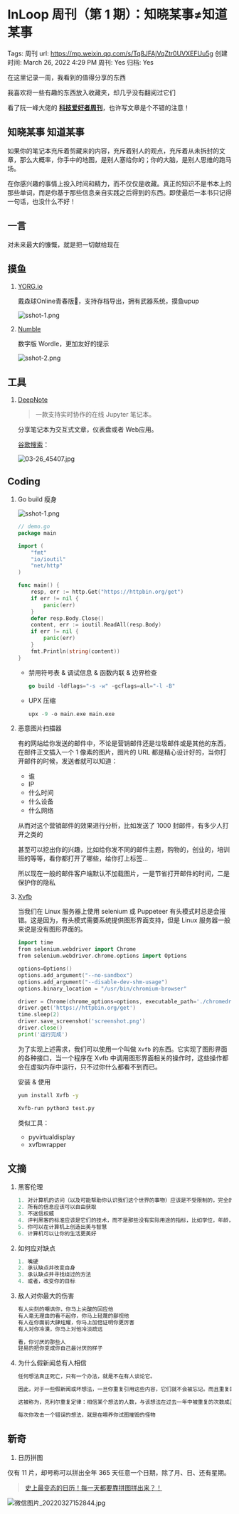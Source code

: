 # InLoop 周刊（第 1 期）：知晓某事≠知道某事

Tags: 周刊
url: https://mp.weixin.qq.com/s/Tq8JFAjVqZtr0UVXEFUu5g
创建时间: March 26, 2022 4:29 PM
周刊: Yes
归档: Yes

在这里记录一周，我看到的值得分享的东西

我喜欢将一些有趣的东西放入收藏夹，却几乎没有翻阅过它们

看了阮一峰大佬的 **[科技爱好者周刊](https://www.ruanyifeng.com/blog/weekly/)**，也许写文章是个不错的注意！

## 知晓某事 知道某事

如果你的笔记本充斥着剪藏来的内容，充斥着别人的观点，充斥着从未拆封的文章，那么大概率，你手中的地图，是别人塞给你的；你的大脑，是别人思维的跑马场。

在你感兴趣的事情上投入时间和精力，而不仅仅是收藏。真正的知识不是书本上的那些单词，而是你基于那些信息亲自实践之后得到的东西。即使最后一本书只记得一句话，也没什么不好！

## 一言

对未来最大的慷慨，就是把一切献给现在

## 摸鱼

1. [YORG.io](https://yorg.io/)
    
    戴森球Online青春版🤣，支持存档导出，拥有武器系统，摸鱼upup
    
    ![sshot-1.png](image/sshot-1.png)
    
2. [Numble](https://codepen.io/grum/full/rNGQZXB)
    
    数字版 Wordle，更加友好的提示
    
    ![sshot-2.png](image/sshot-2.png)
    

## 工具

1. [DeepNote](https://deepnote.com/)
    
    > 一款支持实时协作的在线 Jupyter 笔记本。
    > 
    
    分享笔记本为交互式文章，仪表盘或者 Web应用。
    
    [谷歌搜索](https://deepnote.com/@zzzzls/Demo-M3ztGGCoTtisj5GPiuwKTQ)：
    
    ![03-26_45407.jpg](image/03-26_45407.jpg)
    

## Coding

1. Go build 瘦身
    
    ![sshot-1.png](image/sshot-1%201.png)
    
    ```go
    // demo.go
    package main
    
    import (
    	"fmt"
    	"io/ioutil"
    	"net/http"
    )
    
    func main() {
    	resp, err := http.Get("https://httpbin.org/get")
    	if err != nil {
    		panic(err)
    	}
    	defer resp.Body.Close()
    	content, err := ioutil.ReadAll(resp.Body)
    	if err != nil {
    		panic(err)
    	}
    	fmt.Println(string(content))
    }
    ```
    
    - 禁用符号表 & 调试信息 & 函数内联 & 边界检查
        
        ```go
        go build -ldflags="-s -w" -gcflags=all="-l -B"
        ```
        
    
    - UPX 压缩
        
        ```go
        upx -9 -o main.exe main.exe
        ```
        
    
2. 恶意图片扫描器
    
    有的网站给你发送的邮件中，不论是营销邮件还是垃圾邮件或是其他的东西，在邮件正文插入一个 1 像素的图片，图片的 URL 都是精心设计好的，当你打开邮件的时候，发送者就可以知道：
    
    - 谁
    - IP
    - 什么时间
    - 什么设备
    - 什么网络
    
    从而对这个营销邮件的效果进行分析，比如发送了 1000 封邮件，有多少人打开之类的
    
    甚至可以挖出你的兴趣，比如给你发不同的邮件主题，购物的，创业的，培训班的等等，看你都打开了哪些，给你打上标签...
    
    所以现在一般的邮件客户端默认不加载图片，一是节省打开邮件的时间，二是保护你的隐私
    
3. [Xvfb](https://mp.weixin.qq.com/s/U-o58Bi0B7kMocwxqlptfA)
    
    当我们在 Linux 服务器上使用 selenium 或 Puppeteer 有头模式时总是会报错。这是因为，有头模式需要系统提供图形界面支持，但是 Linux 服务器一般来说是没有图形界面的。
    
    ```go
    import time
    from selenium.webdriver import Chrome
    from selenium.webdriver.chrome.options import Options
    
    options=Options()
    options.add_argument("--no-sandbox")
    options.add_argument("--disable-dev-shm-usage")
    options.binary_location = "/usr/bin/chromium-browser"
    
    driver = Chrome(chrome_options=options, executable_path='./chromedriver')
    driver.get('https://httpbin.org/get')
    time.sleep(2)
    driver.save_screenshot('screenshot.png')
    driver.close()
    print('运行完成')
    ```
    
    为了实现上述需求，我们可以使用一个叫做 `Xvfb` 的东西。它实现了图形界面的各种接口，当一个程序在 Xvfb 中调用图形界面相关的操作时，这些操作都会在虚拟内存中运行，只不过你什么都看不到而已。
    
    安装 & 使用
    
    ```bash
    yum install Xvfb -y
    
    Xvfb-run python3 test.py
    ```
    
    类似工具：
    
    - pyvirtualdisplay
    - xvfbwrapper

## 文摘

1. 黑客伦理
    
    ```go
    1. 对计算机的访问（以及可能帮助你认识我们这个世界的事物）应该是不受限制的，完全的，任何人都有动手尝试的权利
    2. 所有的信息应该可以自由获取
    3. 不迷信权威
    4. 评判黑客的标准应该是它们的技术，而不是那些没有实际用途的指标，比如学位，年龄，种族或职位
    5. 你可以在计算机上创造出美与智慧
    6. 计算机可以让你的生活更美好
    ```
    

1. 如何应对缺点
    
    ```go
    1. 嘴硬
    2. 承认缺点并改变自身
    3. 承认缺点并寻找绕过的方法
    4. 或者，改变你的目标
    ```
    
2. 敌人对你最大的伤害
    
    ```go
    有人尖刻的嘲讽你，你马上尖酸的回应他
    有人毫无理由的看不起你，你马上轻蔑的鄙视他
    有人在你面前大肆炫耀，你马上加倍证明你更厉害
    有人对你冷漠，你马上对他冷淡疏远
    
    看，你讨厌的那些人
    轻易的把你变成你自己最讨厌的样子
    ```
    
3. 为什么假新闻总有人相信
    
    ```go
    任何想法真正死亡，只有一个办法，就是不在有人谈论它。
    
    因此，对于一些假新闻或坏想法，一旦你重复引用这些内容，它们就不会被忘记。而且重复的次数越多，人们越有可能去相信它
    
    这被称为，克利尔重复定律：相信某个想法的人数，与该想法在过去一年中被重复的次数成正比，即使该想法是明显错误的
    
    每次你攻击一个错误的想法，就是在喂养你试图摧毁的怪物
    ```
    

## 新奇

 1. 日历拼图

仅有 11 片，却号称可以拼出全年 365 天任意一个日期，除了月、日、还有星期。

> [史上最变态的日历！每一天都要靠拼图拼出来？！](https://www.bilibili.com/video/BV1Eb4y177Hs)
> 

![微信图片_20220327152844.jpg](image/%E5%BE%AE%E4%BF%A1%E5%9B%BE%E7%89%87_20220327152844.jpg)